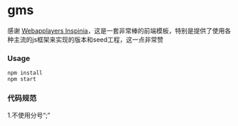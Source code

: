 gms
=====================
感谢 [Webapplayers Inspinia](http://webapplayers.com/inspinia_admin-v2.7/)，这是一套非常棒的前端模板，特别是提供了使用各种主流的js框架来实现的版本和seed工程，这一点非常赞

### Usage

```
npm install
npm start
```

### 代码规范

1.不使用分号“;”